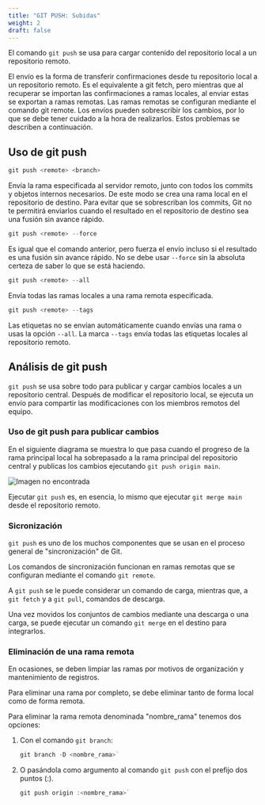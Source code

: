 ```yaml
---
title: "GIT PUSH: Subidas"
weight: 2
draft: false
---
```


El comando `git push` se usa para cargar contenido del repositorio local a un repositorio remoto. 

El envío es la forma de transferir confirmaciones desde tu repositorio local a un repositorio remoto. Es el equivalente a git fetch, pero mientras que al recuperar se importan las confirmaciones a ramas locales, al enviar estas se exportan a ramas remotas. Las ramas remotas se configuran mediante el comando git remote. Los envíos pueden sobrescribir los cambios, por lo que se debe tener cuidado a la hora de realizarlos. Estos problemas se describen a continuación.

## Uso de git push

```js
git push <remote> <branch>
```

Envía la rama especificada al servidor remoto, junto con todos los commits y objetos internos necesarios. De este modo se crea una rama local en el repositorio de destino. Para evitar que se sobrescriban los commits, Git no te permitirá enviarlos cuando el resultado en el repositorio de destino sea una fusión sin avance rápido.

```js
git push <remote> --force
```


Es igual que el comando anterior, pero fuerza el envío incluso si el resultado es una fusión sin avance rápido. No se debe usar `--force` sin la absoluta certeza de saber lo que se está haciendo.

```js
git push <remote> --all
```
Envía todas las ramas locales a una rama remota especificada.

```js
git push <remote> --tags
```

Las etiquetas no se envían automáticamente cuando envías una rama o usas la opción `--all`. La marca `--tags` envía todas las etiquetas locales al repositorio remoto.

## Análisis de git push

`git push` se usa sobre todo para publicar y cargar cambios locales a un repositorio central. Después de modificar el repositorio local, se ejecuta un envío para compartir las modificaciones con los miembros remotos del equipo.

### Uso de git push para publicar cambios

En el siguiente diagrama se muestra lo que pasa cuando el progreso de la rama principal local ha sobrepasado a la rama principal del repositorio central y publicas los cambios ejecutando `git push origin main`. 

![Imagen no encontrada](/img/git_push.png "antes de git push")

Ejecutar `git push` es, en esencia, lo mismo que ejecutar `git merge main` desde el repositorio remoto.


### Sicronización

`git push` es uno de los muchos componentes que se usan en el proceso general de "sincronización" de Git. 

Los comandos de sincronización funcionan en ramas remotas que se configuran mediante el comando `git remote`. 

A `git push` se le puede considerar un comando de carga, mientras que, a `git fetch` y a `git pull`, comandos de descarga. 

Una vez movidos los conjuntos de cambios mediante una descarga o una carga, se puede ejecutar un comando `git merge` en el destino para integrarlos.

### Eliminación de una rama remota

En ocasiones, se deben limpiar las ramas por motivos de organización y mantenimiento de registros. 

Para eliminar una rama por completo, se debe eliminar tanto de forma local como de forma remota.

Para eliminar la rama remota denominada "nombre_rama" tenemos dos opciones:

1. Con el comando `git branch`:

    ```js
    git branch -D <nombre_rama>`
    ```

2. O pasándola como argumento al comando `git push` con el prefijo dos puntos (:).

    ```js
    git push origin :<nombre_rama>`
    ```